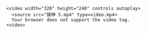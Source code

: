 <!DOCTYPE html>
<html>
  <body>

    <video width="320" height="240" controls autoplay>
      <source src="猿神 5.mp4" type=video.mp4>
      Your browser does not support the video tag.
    <video>
    
  </body>
</html>
